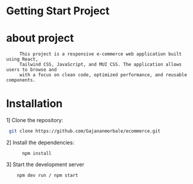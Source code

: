 # Getting Start Project


# about project
         This project is a responsive e-commerce web application built using React,
         Tailwind CSS, JavaScript, and MUI CSS. The application allows users to browse and
         with a focus on clean code, optimized performance, and reusable components.

# Installation 

1]   Clone the repository:
         
```bash
 git clone https://github.com/Gajananmorbale/ecommerce.git
 ```         
2]  Install the dependencies:

          npm install
        
3] Start the development server

        npm dev run / npm start


